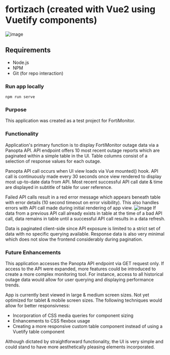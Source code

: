 # fortizach (created with Vue2 using Vuetify components)

![image](https://user-images.githubusercontent.com/70177842/180697969-d77b8cb6-d201-4003-93d6-4117e647850d.png)


## Requirements
- Node.js
- NPM
- Git (for repo interaction)

### Run app locally
```
npm run serve
```

### Purpose
This application was created as a test project for FortiMonitor.

### Functionality
Application's primary function is to display FortiMonitor outage data via a Panopta API. API endpoint offers 10 most recent outage reports which are paginated within a simple table in the UI. Table columns consist of a selection of response values for each outage.

Panopta API call occurs when UI view loads via Vue mounted() hook. API call is continuously made every 30 seconds once view rendered to display most up-to-date data from API. Most recent successful API call date & time are displayed in subtitle of table for user reference.

Failed API calls result in a red error message which appears beneath table with error details (10 second timeout on error visibility). This also handles errors with API call made during initial rendering of app view. 
![image](https://user-images.githubusercontent.com/70177842/180698040-c2385236-5e44-4106-80a1-da00bd0bcc55.png)
If data from a previous API call already exists in table at the time of a bad API call, data remains in table until a successful API call results in a data refresh.

Data is paginated client-side since API exposure is limited to a strict set of data with no specific querying available. Response data is also very minimal which does not slow the frontend considerably during pagination.

### Future Enhancements
This application accesses the Panopta API endpoint via GET request only. If access to the API were expanded, more features could be introduced to create a more complex monitoring tool. For instance, access to all historical outage data would allow for user querying and displaying performance trends.

App is currently best viewed in large & medium screen sizes. Not yet optimized for tablet & mobile screen sizes. The following techniques would allow for better responsivness:
- Incorporation of CSS media queries for component sizing
- Enhancements to CSS flexbox usage
- Creating a more responsive custom table component instead of using a Vuetify table component

Although dictated by straightforward functionality, the UI is very simple and could stand to have more aesthetically pleasing elements incorporated.
